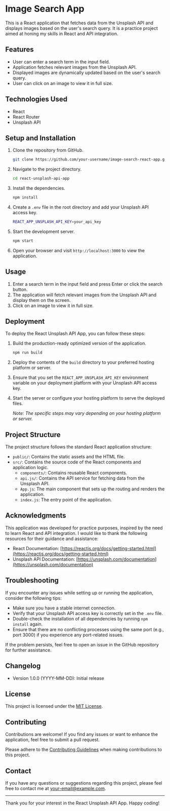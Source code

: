 # Image Search App

This is a React application that fetches data from the Unsplash API and displays images based on the user's search query. It is a practice project aimed at honing my skills in React and API integration.

## Features

- User can enter a search term in the input field.
- Application fetches relevant images from the Unsplash API.
- Displayed images are dynamically updated based on the user's search query.
- User can click on an image to view it in full size.

## Technologies Used

- React
- React Router
- Unsplash API

## Setup and Installation

1. Clone the repository from GitHub.

   ```bash
   git clone https://github.com/your-username/image-search-react-app.git
   ```

2. Navigate to the project directory.

   ```bash
   cd react-unsplash-api-app
   ```

3. Install the dependencies.

   ```bash
   npm install
   ```

4. Create a `.env` file in the root directory and add your Unsplash API access key.

   ```bash
   REACT_APP_UNSPLASH_API_KEY=your_api_key
   ```

5. Start the development server.

   ```bash
   npm start
   ```

6. Open your browser and visit `http://localhost:3000` to view the application.

## Usage

1. Enter a search term in the input field and press Enter or click the search button.
2. The application will fetch relevant images from the Unsplash API and display them on the screen.
3. Click on an image to view it in full size.

## Deployment

To deploy the React Unsplash API App, you can follow these steps:

1. Build the production-ready optimized version of the application.

   ```bash
   npm run build
   ```

2. Deploy the contents of the `build` directory to your preferred hosting platform or server.

3. Ensure that you set the `REACT_APP_UNSPLASH_API_KEY` environment variable on your deployment platform with your Unsplash API access key.

4. Start the server or configure your hosting platform to serve the deployed files.

   _Note: The specific steps may vary depending on your hosting platform or server._

## Project Structure

The project structure follows the standard React application structure:

- `public/`: Contains the static assets and the HTML file.
- `src/`: Contains the source code of the React components and application logic.
  - `components/`: Contains reusable React components.
  - `api.js/`: Contains the API service for fetching data from the Unsplash API.
  - `App.js`: The main component that sets up the routing and renders the application.
  - `index.js`: The entry point of the application.

## Acknowledgments

This application was developed for practice purposes, inspired by the need to learn React and API integration. I would like to thank the following resources for their guidance and assistance:

- React Documentation: [https://reactjs.org/docs/getting-started.html](https://reactjs.org/docs/getting-started.html)
- Unsplash API Documentation: [https://unsplash.com/documentation](https://unsplash.com/documentation)

## Troubleshooting

If you encounter any issues while setting up or running the application, consider the following tips:

- Make sure you have a stable internet connection.
- Verify that your Unsplash API access key is correctly set in the `.env` file.
- Double-check the installation of all dependencies by running `npm install` again.
- Ensure that there are no conflicting processes using the same port (e.g., port 3000) if you experience any port-related issues.

If the problem persists, feel free to open an issue in the GitHub repository for further assistance.

## Changelog

- Version 1.0.0 (YYYY-MM-DD): Initial release

## License

This project is licensed under the [MIT License](LICENSE).

## Contributing

Contributions are welcome! If you find any issues or want to enhance the application, feel free to submit a pull request.

Please adhere to the [Contributing Guidelines](CONTRIBUTING.md) when making contributions to this project.

## Contact

If you have any questions or suggestions regarding this project, please feel free to contact me at your-email@example.com.

---

Thank you for your interest in the React Unsplash API App. Happy coding!

